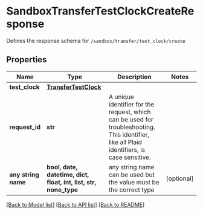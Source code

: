 # SandboxTransferTestClockCreateResponse

Defines the response schema for `/sandbox/transfer/test_clock/create`

## Properties
Name | Type | Description | Notes
------------ | ------------- | ------------- | -------------
**test_clock** | [**TransferTestClock**](TransferTestClock.md) |  | 
**request_id** | **str** | A unique identifier for the request, which can be used for troubleshooting. This identifier, like all Plaid identifiers, is case sensitive. | 
**any string name** | **bool, date, datetime, dict, float, int, list, str, none_type** | any string name can be used but the value must be the correct type | [optional]

[[Back to Model list]](../README.md#documentation-for-models) [[Back to API list]](../README.md#documentation-for-api-endpoints) [[Back to README]](../README.md)



